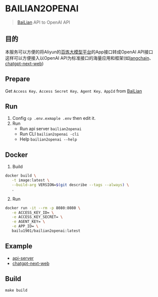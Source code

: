 # BAILIAN2OPENAI
> [BaiLian](https://bailian.console.aliyun.com/) API to OpenAI API
 
## 目的 
本服务可以方便的将Aliyun的[百炼大模型平台](https://bailian.console.aliyun.com/)的App接口转成OpenAI API接口  
这样可以方便接入以OpenAI API为标准接口的海量应用和框架(如[langchain](https://github.com/langchain-ai/langchain)、[chatgpt-next-web](https://github.com/Yidadaa/ChatGPT-Next-Web))


## Prepare
Get `Access Key、Access Secret Key、Agent Key、AppId` from [BaiLian](https://help.aliyun.com/document_detail/2587494.html)

## Run
1. Config `cp .env.exmaple .env` then edit it.
2. Run
   - Run api server `bailian2openai`
   - Run CLI `bailian2openai -cli`
   - Help `bailian2openai --help`  

## Docker
1. Build
```bash
docker build \
   -t image:latest \
   --build-arg VERSION=$(git describe --tags --always) \
   .
```

2. Run
```bash
docker run -it --rm -p 8080:8080 \
   -e ACCESS_KEY_ID= \
   -e ACCESS_KEY_SECRET= \
   -e AGENT_KEY= \
   -e APP_ID= \
   bailu1901/bailian2openai:latest
```

## Example
- [api-server](example/api-server)
- [chatgpt-next-web](example/chatgpt-next-web)

## Build
`make build`
